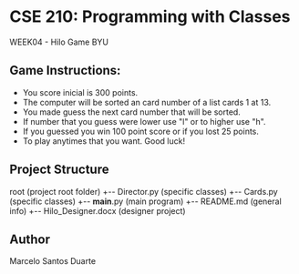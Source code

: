 # CSE 210: Programming with Classes
WEEK04 - Hilo Game 
BYU 

## Game Instructions:
  * You score inicial is 300 points.
  * The computer will be sorted an card number of a list cards 1 at 13.
  * You made guess the next card number that will be sorted.
  * If number that you guess were lower use "l" or to higher use "h".
  * If you guessed you win 100 point score or if you lost 25 points.
  * To play anytimes that you want. Good luck!

## Project Structure

root                  (project root folder)
+-- Director.py          (specific classes)
+-- Cards.py             (specific classes)
+-- __main__.py          (main program)
+-- README.md           (general info)
+-- Hilo_Designer.docx  (designer project)


## Author
Marcelo Santos Duarte
